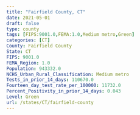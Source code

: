 ```yaml
---
title: "Fairfield County, CT"
date: 2021-05-01
draft: false
type: county
tags: [FIPS:9001.0,FEMA:1.0,Medium metro,Green]
categories: [CT]
County: Fairfield County
State: CT
FIPS: 9001.0
FEMA_Region: 1.0
Population: 943332.0
NCHS_Urban_Rural_Classification: Medium metro
Tests_in_prior_14_days: 110670.0
Fourteen_day_test_rate_per_100000: 11732.0
Percent_Positivity_in_prior_14_days: 0.043
Level: Green
url: /states/CT/fairfield-county
---
```



